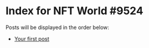 # Index for NFT World #9524
Posts will be displayed in the order below:

- [Your first post](./001-first.md)

